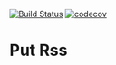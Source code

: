 [![Build Status](https://travis-ci.org/alenoir/putrss.svg?branch=master)](https://travis-ci.org/alenoir/putrss)
[![codecov](https://codecov.io/gh/alenoir/putrss/branch/master/graph/badge.svg)](https://codecov.io/gh/alenoir/putrss)

# Put Rss
